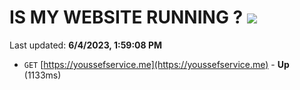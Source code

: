 # IS MY WEBSITE RUNNING ? [![](https://img.shields.io/static/v1?label=Sponsor&message=%E2%9D%A4&logo=GitHub&color=%23fe8e86)](https://github.com/sponsors/<username>)

Last updated: **6/4/2023, 1:59:08 PM**

- `GET` [https://youssefservice.me](https://youssefservice.me) - **Up** (1133ms)
